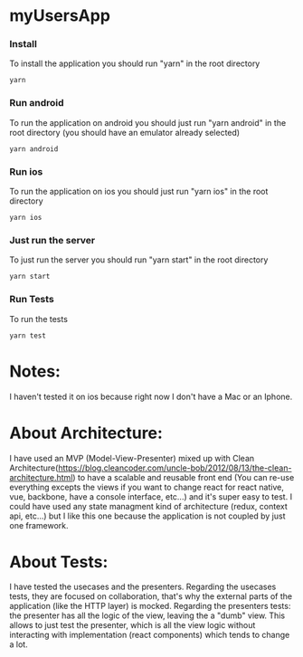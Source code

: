 # myUsersApp

### Install

To install the application you should run "yarn" in the root directory
  ```
  yarn
  ```
  
### Run android

To run the application on android you should just run "yarn android" in the root directory (you should have an emulator already selected)
  ```
  yarn android
  ```

### Run ios

To run the application on ios you should just run "yarn ios" in the root directory
  ```
  yarn ios
  ```
  
### Just run the server
To just run the server you should run "yarn start" in the root directory
  ```
  yarn start
  ```

### Run Tests
To run the tests
  ```
  yarn test
  ```
  
# Notes:
I haven't tested it on ios because right now I don't have a Mac or an Iphone.

# About Architecture:
I have used an MVP (Model-View-Presenter) mixed up with Clean Architecture(https://blog.cleancoder.com/uncle-bob/2012/08/13/the-clean-architecture.html) to have a scalable and reusable front end (You can re-use everything excepts the views if you want to change react for react native, vue, backbone, have a console interface, etc...) and it's super easy to test. I could have used any state managment kind of architecture (redux, context api, etc...) but I like this one because the application is not coupled by just one framework.

# About Tests:
I have tested the usecases and the presenters.
Regarding the usecases tests, they are focused on collaboration, that's why the external parts of the application (like the HTTP layer) is mocked.
Regarding the presenters tests: the presenter has all the logic of the view, leaving the a "dumb" view. This allows to just test the presenter, which is all the view logic without interacting with implementation (react components) which tends to change a lot.

